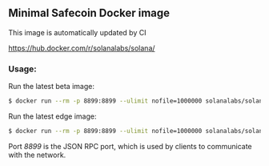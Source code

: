 ## Minimal Safecoin Docker image
This image is automatically updated by CI

https://hub.docker.com/r/solanalabs/solana/

### Usage:
Run the latest beta image:
```bash
$ docker run --rm -p 8899:8899 --ulimit nofile=1000000 solanalabs/solana:beta
```

Run the latest edge image:
```bash
$ docker run --rm -p 8899:8899 --ulimit nofile=1000000 solanalabs/solana:edge
```

Port *8899* is the JSON RPC port, which is used by clients to communicate with the network.
